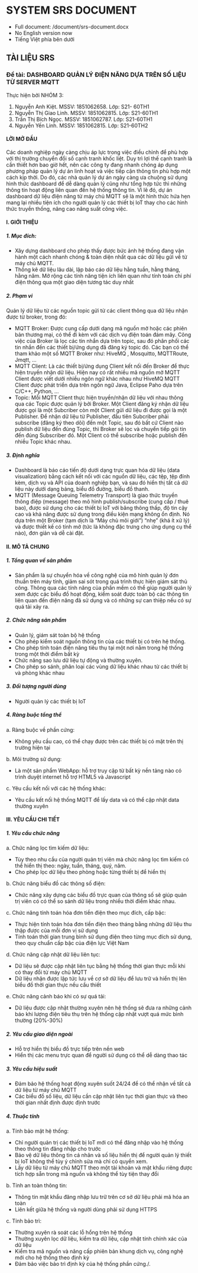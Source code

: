 # SYSTEM SRS DOCUMENT

* Full document: /document/srs-document.docx
* No English version now
* Tiếng Việt phía bên dưới

## TÀI LIỆU SRS

### Đề tài: DASHBOARD QUẢN LÝ ĐIỆN NĂNG DỰA TRÊN SỐ LIỆU TỪ SERVER MQTT

Thực hiện bởi NHÓM 3:

1. Nguyễn Anh Kiệt. MSSV: 1851062658. Lớp: S21- 60TH1
2. Nguyễn Thị Giao Linh. MSSV: 1851062815. Lớp: S21-60TH1
3. Trần Thị Bích Ngọc. MSSV: 1851062787. Lớp: S21-60TH1
4. Nguyễn Yến Linh. MSSV: 1851062815. Lớp: S21-60TH2

#### LỜI MỞ ĐẦU

Các doanh nghiệp ngày càng chịu áp lực trong việc điều chỉnh để phù hợp với thị trường chuyển đổi số cạnh tranh khốc liệt. Duy trì lợi thế cạnh tranh là cần thiết hơn bao giờ hết, nên các công ty đang nhanh chóng áp dụng phương pháp quản lý dự án linh hoạt và việc tiếp cận thông tin phù hợp một cách kịp thời. Do đó, các nhà quản lý dự án ngày càng ưa chuộng sử dụng hình thức dashboard để dễ dàng quản lý cũng như tổng hợp tức thì những thông tin hoạt động liên quan đến hệ thống thông tin. Vì lẽ đó, dự án dashboard dữ liệu điện năng từ máy chủ MQTT sẽ là một hình thức hứa hẹn mang lại nhiều tiện ích cho người quản lý các thiết bị IoT thay cho các hình thức truyền thống, nâng cao năng suất công việc.

#### I. GIỚI THIỆU

##### 1. Mục đích:

* Xây dựng dashboard cho phép thấy được bức ảnh hệ thống đang vận hành một cách nhanh chóng & toàn diện nhất qua các dữ liệu gửi về từ máy chủ MQTT.
* Thống kê dữ liệu lâu dài, lập báo cáo dữ liệu hằng tuần, hằng tháng, hằng năm. Mở rộng các tính năng tiện ích liên quan như tính toán chi phí điện thông qua một giao diện tương tác duy nhất

##### 2. Phạm vi

Quản lý dữ liệu từ các nguồn topic gửi từ các client thông qua dữ liệu nhận được từ broker, trong đó:

* MQTT Broker: Được cung cấp dưới dạng mã nguồn mở hoặc các phiên bản thương mại, có thể đi kèm với các dịch vụ điện toán đám mây. Công việc của Broker là lọc các tin nhắn dựa trên topic, sau đó phân phối các tin nhắn đến các thiết bị/ứng dụng đã đăng ký topic đó. Các bạn có thể tham khảo một số MQTT Broker như: HiveMQ , Mosquitto, MQTTRoute, Jmqtt, … 
* MQTT Client: Là các thiết bị/ứng dụng Client kết nối đến Broker để thực hiện truyền nhận dữ liệu. Hiện nay có rất nhiều mã nguồn mở MQTT Client được viết dưới nhiều ngôn ngữ khác nhau như HiveMQ MQTT Client được phát triển dựa trên ngôn ngữ Java, Eclipse Paho dựa trên C/C++, Python, …
* Topic: Mỗi MQTT Client thực hiện truyền/nhận dữ liệu với nhau thông qua các Topic được quản lý bởi Broker. Một Client đăng ký nhận dữ liệu được gọi là một Subcriber còn một Client gửi dữ liệu đi được gọi là một Publisher. Để nhận dữ liệu từ Publisher, đầu tiên Subcriber phải subscribe (đăng ký theo dõi) đến một Topic, sau đó bất cứ Client nào publish dữ liệu đến đúng Topic, thì Broker sẽ lọc và chuyển tiếp gói tin đến đúng Subscriber đó. Một Client có thể subscribe hoặc publish đến nhiều Topic khác nhau.

##### 3. Định nghĩa

* Dashboard là báo cáo tiến độ dưới dạng trực quan hóa dữ liệu (data visualization) bằng cách kết nối với các nguồn dữ liệu, các tệp, tệp đính kèm, dịch vụ và API của doanh nghiệp bạn, và sau đó hiển thị tất cả dữ liệu này dưới dạng bảng, biểu đồ đường, biểu đồ thanh.
* MQTT (Message Queuing Telemetry Transport) là giao thức truyền thông điệp (message) theo mô hình publish/subscribe (cung cấp / thuê bao), được sử dụng cho các thiết bị IoT với băng thông thấp, độ tin cậy cao và khả năng được sử dụng trong điều kiện mạng không ổn định. Nó dựa trên một Broker (tạm dịch là “Máy chủ môi giới”) “nhẹ” (khá ít xử lý) và được thiết kế có tính mở (tức là không đặc trưng cho ứng dụng cụ thể nào), đơn giản và dễ cài đặt.

#### II. MÔ TẢ CHUNG

##### 1. Tổng quan về sản phẩm

* Sản phẩm là sự chuyển hóa về công nghệ của mô hình quản lý đơn thuần trên máy tính, giảm sai sót trong quá trình thực hiện giám sát thủ công. Thông qua các tính năng của phần mềm có thể giúp người quản lý xem được các biểu đồ hoạt động, kiểm soát được toàn bộ các thông tin liên quan đến điện năng đã sử dụng và có những sự can thiệp nếu có sự quá tải xảy ra.

##### 2. Chức năng sản phẩm

* Quản lý, giám sát toàn bộ hệ thống
* Cho phép kiểm soát nguồn thông tin của các thiết bị có trên hệ thống.
* Cho phép tính toán điện năng tiêu thụ tại một nơi nằm trong hệ thống trong một thời điểm bất kỳ
* Chức năng sao lưu dữ liệu tự động và thường xuyên.
* Cho phép so sánh, phân loại các vùng dữ liệu khác nhau từ các thiết bị và phòng khác nhau

##### 3. Đối tượng người dùng

* Người quản lý các thiết bị IoT

##### 4. Ràng buộc tổng thể

a. Ràng buộc về phần cứng:

* Không yêu cầu cao, có thể chạy được trên các thiết bị có mặt trên thị trường hiện tại

b. Môi trường sử dụng:

* Là một sản phẩm WebApp: hỗ trợ truy cập từ bất kỳ nền tảng nào có trình duyệt internet hỗ trợ HTML5 và Javascript

c. Yêu cầu kết nối với các hệ thống khác:

* Yêu cầu kết nối hệ thống MQTT để lấy data và có thể cập nhật data thường xuyên

#### III. YÊU CẦU CHI TIẾT

##### 1. Yêu cầu chức năng

a. Chức năng lọc tìm kiếm dữ liệu:

* Tùy theo nhu cầu của người quản trị viên mà chức năng lọc tìm kiếm có thể hiển thị theo: ngày, tuần, tháng, quý, năm.
* Cho phép lọc dữ liệu theo phòng hoặc từng thiết bị để hiển thị

b. Chức năng biểu đồ các thông số điện:

* Chức năng xây dựng các biểu đồ trực quan của thông số sẽ giúp quản trị viên có có thể so sánh dữ liệu trong nhiều thời điểm khác nhau.

c. Chức năng tính toán hóa đơn tiền điện theo mục đích, cấp bậc:

* Thực hiện tính toán hóa đơn tiền điện theo tháng bằng những dữ liệu thu thập được của mỗi đơn vị sử dụng
* Tính toán thời gian trung bình sử dụng điện theo từng mục đích sử dụng, theo quy chuẩn cấp bậc của điện lực Việt Nam

d. Chức năng cập nhật dữ liệu liên tục:

* Dữ liệu sẽ được cập nhật liên tục bằng hệ thống thời gian thực mỗi khi có thay đổi từ máy chủ MQTT
* Dữ liệu nhận được lập tức lưu về cơ sở dữ liệu để lưu trữ và hiển thị lên biểu đồ thời gian thực nếu cầu thiết

e. Chức năng cảnh báo khi có sự quá tải:

* Dữ liệu được cập nhật thường xuyên nên hệ thống sẽ đưa ra những cảnh báo khi lượng điện tiêu thụ trên hệ thống cập nhật vượt quá mức bình thường (20%-30%)

##### 2. Yêu cầu giao diện ngoài

* Hỗ trợ hiển thị biểu đồ trực tiếp trên nền web
* Hiển thị các menu trực quan để người sử dụng có thể dễ dàng thao tác

##### 3. Yêu cầu hiệu suất

* Đảm bảo hệ thống hoạt động xuyên suốt 24/24 để có thể nhận về tất cả dữ liệu từ máy chủ MQTT
* Các biểu đồ số liệu, dữ liệu cần cập nhật liên tục thời gian thực và theo thời gian nhất định được định trước

##### 4. Thuộc tính

a. Tính bảo mật hệ thống:

* Chỉ người quản trị các thiết bị IoT mới có thể đăng nhập vào hệ thống theo thông tin đăng nhập cho trước
* Bảo vệ dữ liệu thông tin cá nhân và số liệu hiển thị để người quản lý thiết bị IoT không thể tùy ý chỉnh sửa mà chỉ có quyền xem.
* Lấy dữ liệu từ máy chủ MQTT theo một tài khoản và mật khẩu riêng được tích hợp sẵn trong mã nguồn và không thể tùy tiện thay đổi

b.  Tính an toàn thông tin:

* Thông tin mật khẩu đăng nhập lưu trữ trên cơ sở dữ liệu phải mã hóa an toàn
* Liên kết giữa hệ thống và người dùng phải sử dụng HTTPS

c. Tính bảo trì:

* Thường xuyên rà soát các lỗ hổng trên hệ thống
* Thường xuyên lọc dữ liệu, kiểm tra dữ liệu, cập nhật tính chính xác của dữ liệu
* Kiểm tra mã nguồn và nâng cấp phiên bản khung dịch vụ, công nghệ mới cho hệ thống theo định kỳ
* Đảm bảo việc bảo trì định kỳ của hệ thống phần cứng./.
